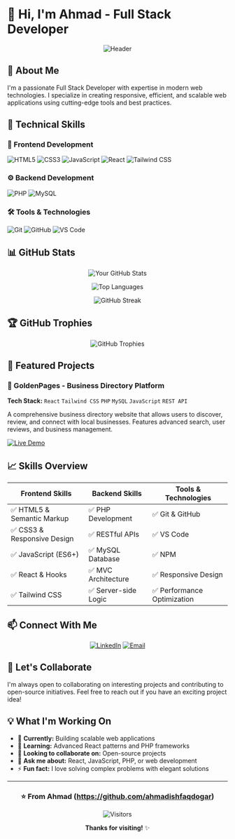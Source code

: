 # 👋 Hi, I'm Ahmad - Full Stack Developer

<div align="center">
  
![Header](https://capsule-render.vercel.app/api?type=waving&color=gradient&height=200&section=header&text=Full%20Stack%20Developer&fontSize=40&fontAlignY=35)

</div>

## 🚀 About Me

I'm a passionate Full Stack Developer with expertise in modern web technologies. I specialize in creating responsive, efficient, and scalable web applications using cutting-edge tools and best practices.

## 💼 Technical Skills

### 🎨 Frontend Development
![HTML5](https://img.shields.io/badge/HTML5-E34F26?style=for-the-badge&logo=html5&logoColor=white)
![CSS3](https://img.shields.io/badge/CSS3-1572B6?style=for-the-badge&logo=css3&logoColor=white)
![JavaScript](https://img.shields.io/badge/JavaScript-F7DF1E?style=for-the-badge&logo=javascript&logoColor=black)
![React](https://img.shields.io/badge/React-20232A?style=for-the-badge&logo=react&logoColor=61DAFB)
![Tailwind CSS](https://img.shields.io/badge/Tailwind_CSS-38B2AC?style=for-the-badge&logo=tailwind-css&logoColor=white)

### ⚙️ Backend Development
![PHP](https://img.shields.io/badge/PHP-777BB4?style=for-the-badge&logo=php&logoColor=white)
![MySQL](https://img.shields.io/badge/MySQL-005C84?style=for-the-badge&logo=mysql&logoColor=white)

### 🛠 Tools & Technologies
![Git](https://img.shields.io/badge/Git-F05032?style=for-the-badge&logo=git&logoColor=white)
![GitHub](https://img.shields.io/badge/GitHub-100000?style=for-the-badge&logo=github&logoColor=white)
![VS Code](https://img.shields.io/badge/VS_Code-0078D4?style=for-the-badge&logo=visual%20studio%20code&logoColor=white)

## 📊 GitHub Stats

<div align="center">

![Your GitHub Stats](https://github-readme-stats.vercel.app/api?username=ahmadishfaqdogar&show_icons=true&theme=radical)

![Top Languages](https://github-readme-stats.vercel.app/api/top-langs/?username=ahmadishfaqdogar&layout=compact&theme=radical)

![GitHub Streak](https://streak-stats.demolab.com/?user=ahmadishfaqdogar&theme=radical)

</div>

## 🏆 GitHub Trophies

<div align="center">

![GitHub Trophies](https://github-profile-trophy.vercel.app/?username=ahmadishfaqdogar&theme=radical&no-frame=true&row=1&column=2)

</div>

## 🚀 Featured Projects
### 🌟 GoldenPages - Business Directory Platform
**Tech Stack:** `React` `Tailwind CSS` `PHP` `MySQL` `JavaScript` `REST API`

A comprehensive business directory website that allows users to discover, review, and connect with local businesses. Features advanced search, user reviews, and business management.

[![Live Demo](https://img.shields.io/badge/LIVE_DEMO-4A154B?style=for-the-badge)](https://ahmadishfaqdogar.github.io/goldenpages)

## 📈 Skills Overview

| Frontend Skills | Backend Skills | Tools & Technologies |
|----------------|----------------|---------------------|
| ✅ HTML5 & Semantic Markup | ✅ PHP Development | ✅ Git & GitHub |
| ✅ CSS3 & Responsive Design | ✅ RESTful APIs | ✅ VS Code |
| ✅ JavaScript (ES6+) | ✅ MySQL Database | ✅ NPM |
| ✅ React & Hooks | ✅ MVC Architecture | ✅ Responsive Design |
| ✅ Tailwind CSS | ✅ Server-side Logic | ✅ Performance Optimization |

## 📫 Connect With Me

<div align="center">

[![LinkedIn](https://img.shields.io/badge/LinkedIn-%230077B5.svg?style=for-the-badge&logo=linkedin&logoColor=white)](https://www.linkedin.com/in/ahmad-ishfaq-500517308?utm_source=share&utm_campaign=share_via&utm_content=profile&utm_medium=android_app)
[![Email](https://img.shields.io/badge/Email-D14836?style=for-the-badge&logo=gmail&logoColor=white)](mailto:your.ahmadishfaqdogar@gmail.com)

</div>



## 🤝 Let's Collaborate

I'm always open to collaborating on interesting projects and contributing to open-source initiatives. Feel free to reach out if you have an exciting project idea!

## 💡 What I'm Working On

- 🔭 **Currently:** Building scalable web applications
- 🌱 **Learning:** Advanced React patterns and PHP frameworks
- 👯 **Looking to collaborate on:** Open-source projects
- 💬 **Ask me about:** React, JavaScript, PHP, or web development
- ⚡ **Fun fact:** I love solving complex problems with elegant solutions

---

<div align="center">

### ⭐️ From Ahmad (https://github.com/ahmadishfaqdogar)

![Visitors](https://komarev.com/ghpvc/?username=ahmadishfaqdogar&color=blue&style=flat)

**Thanks for visiting!** ✨

</div>

